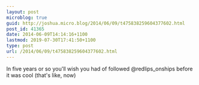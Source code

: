 ```yaml
---
layout: post
microblog: true
guid: http://joshua.micro.blog/2014/06/09/t475838259604377602.html
post_id: 41365
date: 2014-06-09T14:14:16+1100
lastmod: 2019-07-30T17:41:50+1100
type: post
url: /2014/06/09/t475838259604377602.html
---
```

In five years or so you'll wish you had of followed @redlips_onships before it was cool (that's like, now)
